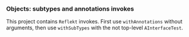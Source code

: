 ### Objects: subtypes and annotations invokes

This project contains `Reflekt` invokes. 
First use `withAnnotations` without arguments,
then use `withSubTypes` with the not top-level `AInterfaceTest`.
